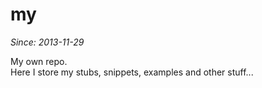 my
==

*Since: 2013-11-29*

My own repo.
<br>Here I store my stubs, snippets, examples and other stuff...

